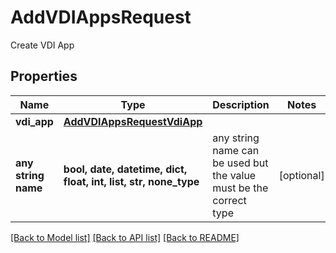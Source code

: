 # AddVDIAppsRequest

Create VDI App

## Properties
Name | Type | Description | Notes
------------ | ------------- | ------------- | -------------
**vdi_app** | [**AddVDIAppsRequestVdiApp**](AddVDIAppsRequestVdiApp.md) |  | 
**any string name** | **bool, date, datetime, dict, float, int, list, str, none_type** | any string name can be used but the value must be the correct type | [optional]

[[Back to Model list]](../README.md#documentation-for-models) [[Back to API list]](../README.md#documentation-for-api-endpoints) [[Back to README]](../README.md)


